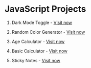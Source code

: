 # JavaScript Projects
1. Dark Mode Toggle -  [Visit now](https://anupamyadav01.github.io/module-4-JS/Project2%20Dark%20Mode/index.html)

2. Random Color Generator - [Visit now](https://anupamyadav01.github.io/module-4-JS/Project4%20Random%20Color%20Generator/index.html)

3. Age Calculator - [Visit now](https://anupamyadav01.github.io/module-4-JS/Project6%20Age%20Calculator/index.html)

4. Basic Calculator - [Visit now](https://anupamyadav01.github.io/module-4-JS/Project7_Calculator/index.html)

5. Sticky Notes - [Visit now](https://anupamyadav01.github.io/module-4-JS/Project8_Sticky_Notes/index.html)

